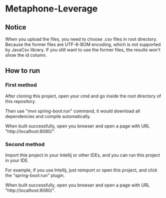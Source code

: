 # Metaphone-Leverage

## Notice
When you upload the files, you need to choose .csv files in root directory. Because the former files are UTF-8-BOM encoding, which is not supported by JavaCsv library. If you still want to use the former files, the results won't show the id column. 



## How to run
### First method
After cloning this project, open your cmd and go inside the root directory of this repository. 

Then use "mvn spring-boot:run" command, it would download all dependencies and compile automatically.

When built successfully, open you browser and open a page with URL "http://localhost:8080/".

### Second method
Import thie project in your Intellij or other IDEs, and you can run this project in your IDE. 

For example, if you use Intellij, just reimport or open this project, and click the "spring-boot:run" plugin.

When built successfully, open you browser and open a page with URL "http://localhost:8080/".
